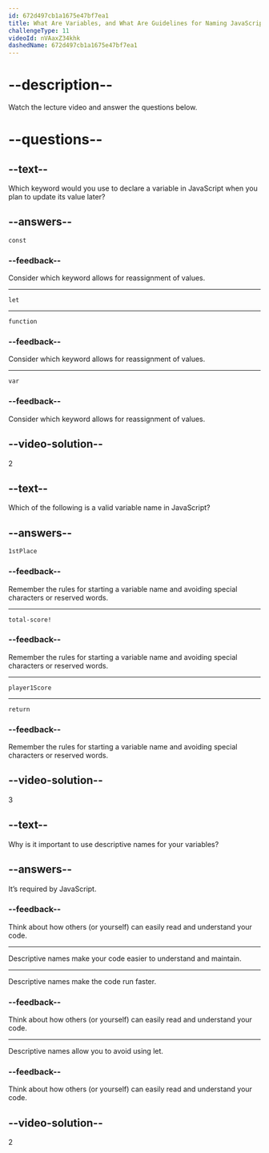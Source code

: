 ```yaml
---
id: 672d497cb1a1675e47bf7ea1
title: What Are Variables, and What Are Guidelines for Naming JavaScript Variables?
challengeType: 11
videoId: nVAaxZ34khk
dashedName: 672d497cb1a1675e47bf7ea1
---
```


# --description--

Watch the lecture video and answer the questions below.

# --questions--

## --text--

Which keyword would you use to declare a variable in JavaScript when you plan to update its value later?

## --answers--

`const`

### --feedback--

Consider which keyword allows for reassignment of values.

---

`let`

---

`function`

### --feedback--

Consider which keyword allows for reassignment of values.

---

`var`

### --feedback--

Consider which keyword allows for reassignment of values.

## --video-solution--

2

## --text--

Which of the following is a valid variable name in JavaScript?

## --answers--

`1stPlace`

### --feedback--

Remember the rules for starting a variable name and avoiding special characters or reserved words.

---

`total-score!`

### --feedback--

Remember the rules for starting a variable name and avoiding special characters or reserved words.

---

`player1Score`

---

`return`

### --feedback--

Remember the rules for starting a variable name and avoiding special characters or reserved words.

## --video-solution--

3

## --text--

Why is it important to use descriptive names for your variables?

## --answers--

It’s required by JavaScript.

### --feedback--

Think about how others (or yourself) can easily read and understand your code.

---

Descriptive names make your code easier to understand and maintain.

---

Descriptive names make the code run faster.

### --feedback--

Think about how others (or yourself) can easily read and understand your code.

---

Descriptive names allow you to avoid using let.

### --feedback--

Think about how others (or yourself) can easily read and understand your code.

## --video-solution--

2
